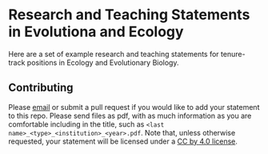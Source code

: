 # Research and Teaching Statements in Evolutiona and Ecology

Here are a set of example research and teaching statements for tenure-track positions in Ecology and Evolutionary Biology. 

## Contributing

Please [email](mailto:rossibarra@ucdavis.edu) or submit a pull request if you would like to add your statement to this repo. 
Please send files as pdf, with as much information as you are comfortable including in the title, such as `<last name>_<type>_<institution>_<year>.pdf`. 
Note that, unless otherwise requested, your statement will be licensed under a [CC by 4.0 license](http://creativecommons.org/licenses/by/4.0/). 
